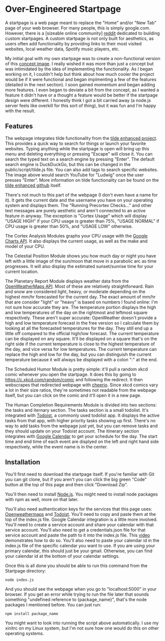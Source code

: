 # Over-Engineered Startpage

A startpage is a web page meant to replace the "Home" and/or "New Tab" page of your web browser. For many people, this is simply google.com. However, there is a [sizeable online community] [reddit] dedicated to building custom startpages. A custom startpage is not only built for aesthetics, as users often add functionality by providing links to their most visited websites, local weather data, Spotify music players, etc. 

My initial goal with my own startpage was to create a non-functional version of this [concept image]. I really wished it was more than just a concept but was intimidated by the idea of implementing the functionality. As I began working on it, I couldn't help but think about how much cooler the project would be if it were functional and began implmenting a few of the features (detailed in the next section). I soon gained momentum and began adding more features. I even began to deviate a bit from the concept, as I wanted a feature it didn't have or a thought a feature would be better if the startpage design were different. I honestly think I got a bit carried away (a node.js server feels like overkill for this sort of thing), but it was fun and I'm happy with the result.

## Features

The webpage integrates tilde functionality from the [tilde enhanced project](https://github.com/ozencb/tilde-enhanced). This provides a quick way to search for things or launch your favorite websites. Typing anything while the startpage is open will bring up this menu and deleting everything or pressing "Escape" will close it. You can search the typed text on a search engine by pressing "Enter". The default search engine is DuckDuckGo, but this can be changed in the public/script/tilde.js file. You can also add tags to search specific websites. The image above would search YouTube for "Ludwig" once the user presses "Enter". More information on tilde functionality can be found on the [tilde enhanced github](https://github.com/ozencb/tilde-enhanced) itself.

There's not much to this part of the webpage (I don't even have a name for it). It gets the current date and the username you have on your operating system and displays them. The "Running Precortex Checks..." and other text messages are purely aesthetic and aren't connected to an active feature in anyway. The exception is "Cortex Usage" which will display "USAGE HIGH" if your CPU usage is greater than 75%, "USAGE NORMAL" if CPU usage is greater than 50%, and "USAGE LOW" otherwise. 

The Cortex Analysis Modules graphs your CPU usage with the [Google Charts API](https://developers.google.com/chart/). It also displays the current usage, as well as the make and model of your CPU.

The Celestial Position Module shows you how much day or night you have left with a little image of the sun/moon that move in a parabolic arc as time progresses. It will also display the estimated sunset/sunrise time for your current location.

The Planetary Report Module displays weather data from the [OpenWeatherMaps API](https://openweathermap.org/). Most of these are relatively straightforward. Rain and snow are considered light, heavy, or moderate depending on the highest mm/hr forecasted for the current day. The exact amount of mm/hr that are consider "light" or "heavy" is based on numbers I found online: I'm not sure how accurate they are. 
The temperature portion displays the high and low temperatures of the day on the rightmost and leftmost square respectively. These aren't super accurate: OpenWeather doesn't provide a high and low temperature forecast in the free version so I calculate them by looking at all the forecasted temperatures for the day. They still end up a little off compared to the official high/low forecast. The current temperature can be displayed on any square. It'll be displayed on a square that's on the right side if the current temperature is close to the highest temperature of the day, and vice versa for low temperatures. The current temperature can replace the high and low for the day, but you can distinguish the current temperature because it will always be displayed with a colon ":" at the end.

The Scheduled Humor Module is pretty simple: it'll pull a random xkcd comic whenever you open the startpage. It does this by going to https://c.xkcd.com/random/comic and following the redirect. It then webscrapes that redirected webpage with [cheerio](https://cheerio.js.org/). Since xkcd comics vary a lot in their size ratios, they're sometimes not readable from the webpage itself, but you can click on the comic and it'll open it in a new page.

The Human Completion Requirements Module is divided into two sections: the tasks and iternary section.
The tasks section is a small todolist. It's integrated with [Todoist](https://todoist.com/), a commonly used todolist app. It displays the active tasks from that app, with higher priority tasks showing up first. There's no way to add tasks from the webpage just yet, but you can remove tasks and they should update on your Todoist account.
The itinerary section integrates with [Google Calendar](https://calendar.google.com) to get your schedule for the day. The start time and end time of each event are displyed on the left and right hand side respectively, while the event name is in the center.


## Installation
You'll first need to download the startpage itself. If you're familiar with Git you can git clone, but if you aren't you can click the big green "Code" button at the top of this page and then click "Download Zip".

You'll then need to install [Node.js](https://nodejs.org/). You might need to install node packages with npm as well, more on that later. 





You'll also need authentication keys for the services that this page uses: [Openweathermaps](https://home.openweathermap.org/api_keys) and [Todoist](https://todoist.com/app/settings/integrations/developer). You'll need to copy and paste them at the top of the index.js file. Google Calendar integration is a little more involved. You'll need to create a service account and share your calendar with that service account. You'll also need to get a credentials.json file for that service account and paste the path to it into the index.js file. This [video](https://www.youtube.com/watch?v=PFJNJQCU_lo) demonstrates how to do so. You'll also need to paste your calendar id in the index.js file of the specific calendar you want to use. If you are using your primary calendar, this should just be your gmail. Otherwise, you can find your calendar id at the bottom of your calendar settings.

Once this is all done you should be able to run this command from the Startpage directory:
```
node index.js
```
And you should see the webpage when you go to "localhost:5000" in your browser. If you get an error while trying to run the file later that sounds something "undefined reference to {package_name}", that's the node packages I mentioned before. You can just run:
```
npm install package_name
```
You might want to look into running the script above automatically. I use my xinitrc on my Linux system, but I'm not sure how one would do this on other operating systems.



[//]: # (These are reference links used in the body of this note and get stripped out when the markdown processor does its job. There is no need to format nicely because it shouldn't be seen. Thanks SO - http://stackoverflow.com/questions/4823468/store-comments-in-markdown-syntax)
   [reddit]: <https://reddit.com/r/startpages>
   [concept image]: <https://www.reddit.com/r/startpages/comments/bxabnv/concept_cyberpunk_scifi_startpage/>
   [dill]: <https://github.com/joemccann/dillinger>
   [git-repo-url]: <https://github.com/joemccann/dillinger.git>
   [john gruber]: <http://daringfireball.net>
   [df1]: <http://daringfireball.net/projects/markdown/>
   [markdown-it]: <https://github.com/markdown-it/markdown-it>
   [Ace Editor]: <http://ace.ajax.org>
   [node.js]: <http://nodejs.org>
   [Twitter Bootstrap]: <http://twitter.github.com/bootstrap/>
   [jQuery]: <http://jquery.com>
   [@tjholowaychuk]: <http://twitter.com/tjholowaychuk>
   [express]: <http://expressjs.com>
   [AngularJS]: <http://angularjs.org>
   [Gulp]: <http://gulpjs.com>

   [PlDb]: <https://github.com/joemccann/dillinger/tree/master/plugins/dropbox/README.md>
   [PlGh]: <https://github.com/joemccann/dillinger/tree/master/plugins/github/README.md>
   [PlGd]: <https://github.com/joemccann/dillinger/tree/master/plugins/googledrive/README.md>
   [PlOd]: <https://github.com/joemccann/dillinger/tree/master/plugins/onedrive/README.md>
   [PlMe]: <https://github.com/joemccann/dillinger/tree/master/plugins/medium/README.md>
   [PlGa]: <https://github.com/RahulHP/dillinger/blob/master/plugins/googleanalytics/README.md>
